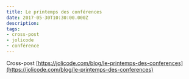 ```yaml
---
title: Le printemps des conférences
date: 2017-05-30T10:30:00.000Z
description:
tags:
- cross-post
- jolicode
- conférence
---
```


Cross-post [https://jolicode.com/blog/le-printemps-des-conferences](https://jolicode.com/blog/le-printemps-des-conferences)

